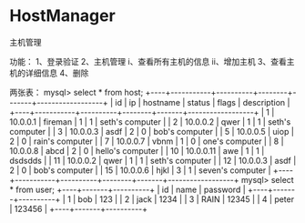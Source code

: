 # HostManager
主机管理

功能：
1、登录验证
2、主机管理
  i、查看所有主机的信息
  ii、增加主机
3、查看主机的详细信息
4、删除

两张表：
mysql> select * from host;
+----+-----------+----------+--------+-------+------------------+
| id | ip        | hostname | status | flags | description      |
+----+-----------+----------+--------+-------+------------------+
|  1 | 10.0.0.1  | fireman  |      1 |     1 | seth's computer  |
|  2 | 10.0.0.2  | qwer     |      1 |     1 | seth's computer  |
|  3 | 10.0.0.3  | asdf     |      2 |     0 | bob's computer   |
|  5 | 10.0.0.5  | uiop     |      2 |     0 | rain's computer  |
|  7 | 10.0.0.7  | vbnm     |      1 |     0 | one's computer   |
|  8 | 10.0.0.8  | abcd     |      2 |     0 | hello's computer |
| 10 | 10.0.0.11 | awe      |      1 |     1 | dsdsdds          |
| 11 | 10.0.0.2  | qwer     |      1 |     1 | seth's computer  |
| 12 | 10.0.0.3  | asdf     |      2 |     0 | bob's computer   |
| 15 | 10.0.0.6  | hjkl     |      3 |     1 | seven's computer |
+----+-----------+----------+--------+-------+------------------+
mysql> select * from user;
+----+-------+----------+
| id | name  | password |
+----+-------+----------+
|  1 | bob   | 123      |
|  2 | jack  | 1234     |
|  3 | RAIN  | 12345    |
|  4 | peter | 123456   |
+----+-------+----------+
